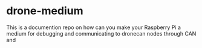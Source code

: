 # drone-medium
This is a documention repo on how can you make your Raspberry Pi a medium for debugging and communicating to dronecan nodes through CAN and
